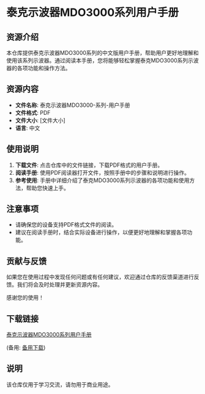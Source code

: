 # 泰克示波器MDO3000系列用户手册

## 资源介绍

本仓库提供泰克示波器MDO3000系列的中文版用户手册，帮助用户更好地理解和使用该系列示波器。通过阅读本手册，您将能够轻松掌握泰克MDO3000系列示波器的各项功能和操作方法。

## 资源内容

- **文件名称**: 泰克示波器MDO3000-系列-用户手册
- **文件格式**: PDF
- **文件大小**: [文件大小]
- **语言**: 中文

## 使用说明

1. **下载文件**: 点击仓库中的文件链接，下载PDF格式的用户手册。
2. **阅读手册**: 使用PDF阅读器打开文件，按照手册中的步骤和说明进行操作。
3. **参考使用**: 手册中详细介绍了泰克MDO3000系列示波器的各项功能和使用方法，帮助您快速上手。

## 注意事项

- 请确保您的设备支持PDF格式文件的阅读。
- 建议在阅读手册时，结合实际设备进行操作，以便更好地理解和掌握各项功能。

## 贡献与反馈

如果您在使用过程中发现任何问题或有任何建议，欢迎通过仓库的反馈渠道进行反馈。我们将会及时处理并更新资源内容。

感谢您的使用！

## 下载链接
[泰克示波器MDO3000系列用户手册](https://pan.quark.cn/s/00d820af718f) 

(备用: [备用下载](https://pan.baidu.com/s/1ato1Rn5lcRHah4YFDU_gFw?pwd=1234))

## 说明

该仓库仅用于学习交流，请勿用于商业用途。
